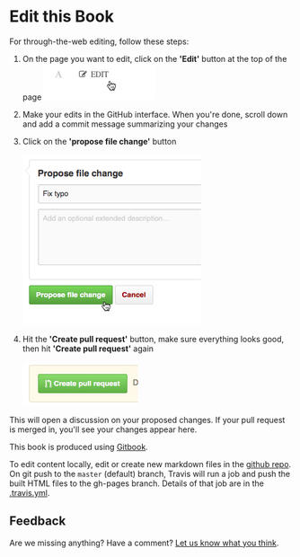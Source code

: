 # Edit this Book

For through-the-web editing, follow these steps:

1. On the page you want to edit, click on the **'Edit'** button at the top of the page
    ![edit](/img/edit.jpg)
2. Make your edits in the GitHub interface. When you're done, scroll down and add a commit message summarizing your changes
3. Click on the **'propose file change'** button

    ![propose](/img/propose.png)
4. Hit the **'Create pull request'** button, make sure everything looks good, then hit **'Create pull request'** again

    ![create](/img/create.png)

This will open a discussion on your proposed changes. If your pull request is merged in, you'll see your changes appear here.

This book is produced using [Gitbook](https://github.com/GitbookIO/gitbook).

To edit content locally, edit or create new markdown files in the [github repo](https://github.com/MozillaScience/mozilla-fellows/).  On git push to the `master` (default) branch, Travis will run a job and push the built HTML files to the gh-pages branch.  Details of that job are in the [.travis.yml](https://github.com/MozillaScience/mozilla-fellows/blob/master/.travis.yml).

## Feedback

Are we missing anything? Have a comment? [Let us know what you think](https://github.com/mozillascience/mozilla-fellows/issues/new).